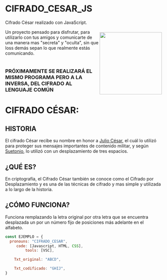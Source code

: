 # __CIFRADO_CESAR_JS__
<img style="margin-top: 40px;" src="https://tenor.com/es/view/julius-caesar-1953-marlon-brando-mark-antony-gif-17964744.gif" align="right" width="200">
Cifrado César realizado con JavaScript.

Un proyecto pensado para disfrutar, para utilizarlo con tus amigos y comunicarte de una manera mas "secreta" y "oculta", sin que loss demás sepan lo que realmente estás comunicando.  

#

### PRÓXIMAMENTE SE REALIZARÁ EL MISMO PROGRAMA PERO A LA INVERSA, DEL CIFRADO AL LENGUAJE COMÚN

#

# __CIFRADO CÉSAR:__

## HISTORIA

El cifrado César recibe su nombre en honor a [Julio César](https://www.biografiasyvidas.com/biografia/c/cesar.htm), el cuál lo utilizó para proteger sus mensajes importantes de contenido militar, y según [Suetonio](https://www.biografiasyvidas.com/biografia/s/suetonio.htm), lo utilizó con un desplazamiento de tres espacios.


## ¿QUÉ ES?

En criptografía, el Cifrado César también se conoce como el Cifrado por Desplazamiento y es una de las técnicas de cifrado y mas simple y utilizada a lo largo de la historia.


## ¿CÓMO FUNCIONA?

Funciona remplazando la letra original por otra letra que se encuentra desplazada un por un número fijo de posiciones más adelante en el alfabeto.

```javascript
const EJEMPLO = {
  pronouns: "CIFRADO_CESAR",
     code: [Javascript, HTML, CSS],
         tools: [VSC],

    Txt_original: "ABCD",

    Txt_codificado: "GHIJ",
}
```  